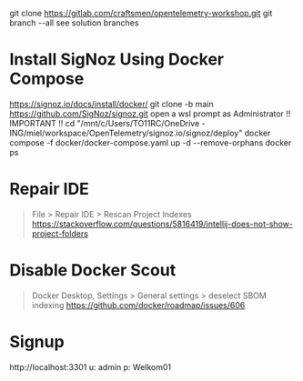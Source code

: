 git clone https://gitlab.com/craftsmen/opentelemetry-workshop.git
git branch --all
see solution branches


# Install SigNoz Using Docker Compose
https://signoz.io/docs/install/docker/
git clone -b main https://github.com/SigNoz/signoz.git
open a wsl prompt as Administrator !! IMPORTANT !!
cd "/mnt/c/Users/TO11RC/OneDrive - ING/miel/workspace/OpenTelemetry/signoz.io/signoz/deploy"
docker compose -f docker/docker-compose.yaml up -d --remove-orphans
docker ps


# Repair IDE
> File > Repair IDE > Rescan Project Indexes
https://stackoverflow.com/questions/5816419/intellij-does-not-show-project-folders


# Disable Docker Scout
> Docker Desktop, Settings > General settings > deselect SBOM indexing
https://github.com/docker/roadmap/issues/606


# Signup
http://localhost:3301
u: admin
p: Welkom01
